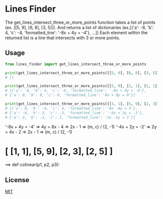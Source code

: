 # Lines Finder
The get_lines_intersect_three_or_more_points function takes a list of points (ex. [[5, 9], [6, 8], [3, 5]]). 
And returns a list of dictionaries (ex.[{'a': -8, 'b': 4, 'c': -4, 'formatted_line': '-8x + 4y = -4'}, ...])
Each element within the returned list is a line that intersects with 3 or more points.   
## Usage

```python
from lines_finder import get_lines_intersect_three_or_more_points

print(get_lines_intersect_three_or_more_points([[5, 9], [6, 8], [3, 5]]))  # no lines. 
# []

print(get_lines_intersect_three_or_more_points([[5, 9], [1, 1], [1, 1]]))  # 2 lines. 
# [{'a': -8, 'b': 4, 'c': -4, 'formatted_line': '-8x + 4y = -4'}, 
# {'a': 0, 'b': 0, 'c': 0, 'formatted_line': '0x + 0y = 0'}]

print(get_lines_intersect_three_or_more_points([[1, 1], [5, 9], [2, 3], [2, 3]]))  # 3 lines. 
# [{'a': 8, 'b': -4, 'c': 4, 'formatted_line': '8x -4y = 4'}, 
# {'a': -6, 'b': 3, 'c': -3, 'formatted_line': '-6x + 3y = -3'}, 
# {'a': 2, 'b': -1, 'c': 1, 'formatted_line': '2x -1y = 1'}]
```

  '-8x + 4y = -4' => 4y = 8x - 4 => 2x - 1 => (m, c) / (2, -1)
  '-4x + 2y = -2' => 2y = 4x - 2 => 2x - 1 => (m, c) / (2, -1)  

# 

# [ [1, 1], [5, 9], [2, 3], [2, 5] ]

==> 
def colinear(p1, p2, p3):
   







## License
[MIT](https://choosealicense.com/licenses/mit/)